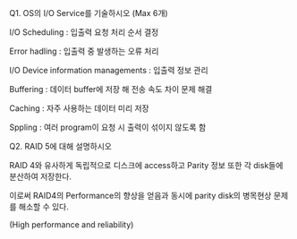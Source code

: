 Q1. OS의 I/O Service를 기술하시오 (Max 6개)

I/O Scheduling : 입출력 요청 처리 순서 결정

Error hadling : 입출력 중 발생하는 오류 처리

I/O Device information managements : 입출력 정보 관리

Buffering : 데이터 buffer에 저장 해 전송 속도 차이 문제 해결

Caching : 자주 사용하는 데이터 미리 저장

Sppling : 여러 program이 요청 시 출력이 섞이지 않도록 함



Q2. RAID 5에 대해 설명하시오

RAID 4와 유사하게 독립적으로 디스크에 access하고 Parity 정보 또한 각 disk들에 분산하여 저장한다.

이로써 RAID4의 Performance의 향상을 얻음과 동시에 parity disk의 병목현상 문제를 해소할 수 있다.

(High performance and reliability)
